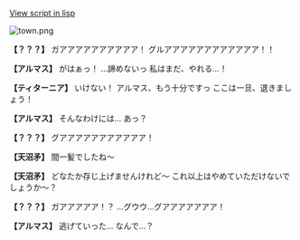 [View script in lisp](../scripts/100203063.txt)

![town.png](../images/backgrounds/town.png)

**【？？？】**
ガアアアアアアアアアア！
グルアアアアアアアアアアアア！！

**【アルマス】**
がはぁっ！
…諦めないっ
私はまだ、やれる…！

**【ティターニア】**
いけない！
アルマス、もう十分ですっ
ここは一旦、退きましょう！

**【アルマス】**
そんなわけには…
あっ？

**【？？？】**
グアアアアアアアアアアア！

**【天沼矛】**
間一髪でしたね～

**【天沼矛】**
どなたか存じ上げませんけれど～
これ以上はやめていただけないで
しょうか～？

**【？？？】**
ガアアアアア！？
…グウウ…グアアアアアアア！

**【アルマス】**
逃げていった…
なんで…？
